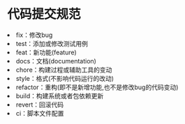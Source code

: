 <h1>代码提交规范</h1>
<li>fix：修改bug</li>
<li>test：添加或修改测试用例</li>
<li>feat：新功能(feature)</li>
<li>docs：文档(documentation)</li>
<li>chore：构建过程或辅助工具的变动</li>
<li>style：格式(不影响代码运行的改动)</li>
<li>refactor：重构(即不是新增功能,也不是修改bug的代码变动)</li>
<li>build：构建系统或者包依赖更新</li>
<li>revert：回滚代码</li>
<li>ci：脚本文件配置</li>